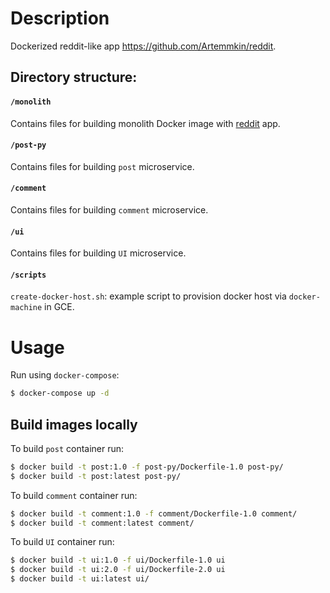 # Description

Dockerized reddit-like app https://github.com/Artemmkin/reddit.

## Directory structure:

#### `/monolith`

Contains files for building monolith Docker image with [reddit](https://github.com/Artemmkin/reddit) app.

#### `/post-py`

Contains files for building `post` microservice.

#### `/comment`

Contains files for building `comment` microservice.

#### `/ui`

Contains files for building `UI` microservice.

#### `/scripts`

`create-docker-host.sh`: example script to provision docker host via `docker-machine` in GCE.

# Usage

Run using `docker-compose`:

```bash
$ docker-compose up -d
```

## Build images locally

To build `post` container run:

```bash
$ docker build -t post:1.0 -f post-py/Dockerfile-1.0 post-py/
$ docker build -t post:latest post-py/
```

To build `comment` container run:

```bash
$ docker build -t comment:1.0 -f comment/Dockerfile-1.0 comment/
$ docker build -t comment:latest comment/
```

To build `UI` container run:

```bash
$ docker build -t ui:1.0 -f ui/Dockerfile-1.0 ui
$ docker build -t ui:2.0 -f ui/Dockerfile-2.0 ui
$ docker build -t ui:latest ui/
```
